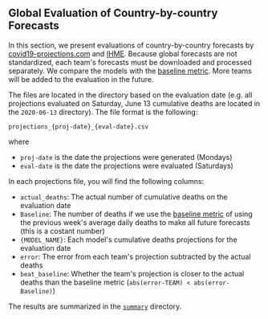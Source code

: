 ## Global Evaluation of Country-by-country Forecasts

In this section, we present evaluations of country-by-country forecasts by [covid19-projections.com](https://covid19-projections.com) and [IHME](https://covid19.healthdata.org/). Because global forecasts are not standardized, each team's forecasts must be downloaded and processed separately. We compare the models with the [baseline metric](https://github.com/youyanggu/covid19-forecast-hub-evaluation#baseline-model). More teams will be added to the evaluation in the future.

The files are located in the directory based on the evaluation date (e.g. all projections evaluated on Saturday, June 13 cumulative deaths are located in the `2020-06-13` directory). The file format is the following:

```projections_{proj-date}_{eval-date}.csv```

where

* `proj-date` is the date the projections were generated (Mondays)
* `eval-date` is the date the projections were evaluated (Saturdays)

In each projections file, you will find the following columns:

* `actual_deaths`: The actual number of cumulative deaths on the evaluation date
* `Baseline`: The number of deaths if we use the [baseline metric](https://github.com/youyanggu/covid19-forecast-hub-evaluation#baseline-model) of using the previous week's average daily deaths to make all future forecasts (this is a costant number)
* `{MODEL_NAME}`: Each model's cumulative deaths projections for the evaluation date
* `error`: The error from each team's projection subtracted by the actual deaths
* `beat_baseline`: Whether the team's projection is closer to the actual deaths than the baseline metric (`abs(error-TEAM) < abs(error-Baseline)`)

The results are summarized in the [`summary`](summary) directory.
